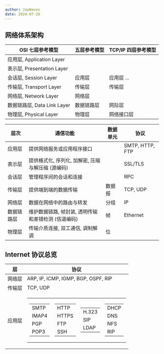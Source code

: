 ```yaml
---
author: JayWaves
date: 2024-07-26
---
```


## 网络体系架构

| OSI 七层参考模型 | 五层参考模型 | TCP/IP 四层参考模型 |
| ---------------- | ------------ | ------------------- | 
| 应用层, Application Layer           |              |                     |          
| 表示层, Presentation Layer           |              |                     |          
| 会话层, Session Layer           | 应用层       | 应用层 ...          |      
| 传输层, Transport Layer           | 传输层       | 传输层      | 
| 网络层, Network Layer           | 网络层       |                     | 
| 数据链路层, Data Link Layer       | 数据链路层   | 网际层           | 
| 物理层, Physical Layer           | 物理层       | 网络接口层          | 

| 层次       | 通信功能                                          | 数据单元 | 协议 |
| ---------- | ------------------------------------------------- | -------- | ---- |
| 应用层     | 提供网络服务或应用程序接口                        |          | SMTP, HTTP, FTP     |
| 表示层     | 提供格式化, 序列化, 加解密, 压缩与解压缩 (源编码) |          | SSL/TLS     |
| 会话层     | 管理程序间的会话和连接                            |          |  RPC    |
| 传输层     | 提供端到端的数据传输                              | 数据报   | TCP, UDP     |
| 网络层     | 数据在网络中的路由与转发                          | 分组     | IP      |
| 数据链路层 | 维护数据链路, 帧封装, 透明传输和差错检测 (信道编码)         | 帧       |  Ethernet    |
| 物理层     | 传输介质连接, 双工通信, 调制解调                           | 位       |      |

## Internet 协议总览

| 层     | 协议                           |
| ------ | ------------------------------ |
| 网络层 | ARP, IP, ICMP, IGMP, BGP, OSPF, RIP |
| 传输层 | TCP, UDP                       |
| 应用层 |           <table> <tr><td><table><tr> <td>SMTP</td></tr> <tr> <td>IMAP4</td> </tr> <tr> <td>PGP</td> </tr><tr> <td>POP3</td> </tr></table></td><td><table> <tr> <td>HTTP</td> </tr> <tr> <td>HTTPS</td> </tr> <tr> <td>FTP</td> </tr>  <tr> <td>SSH</td> </tr></table></td><td> <table><tr><td>H.323</td></tr><tr><td>SIP</td><tr><td>LDAP</td></tr></table></td><td><table><tr><td>DHCP</td></tr><tr><td>DNS</td><tr><td>NFS</td></tr><tr><td>RIP</td></tr></table></td></tr></table>                     |

